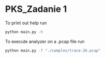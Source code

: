 # PKS_Zadanie 1

To print out help run

```bash
python main.py -h
```
To execute analyzer on a .pcap file run
```bash
python main.py -f "./samples/trace-26.pcap"
```
